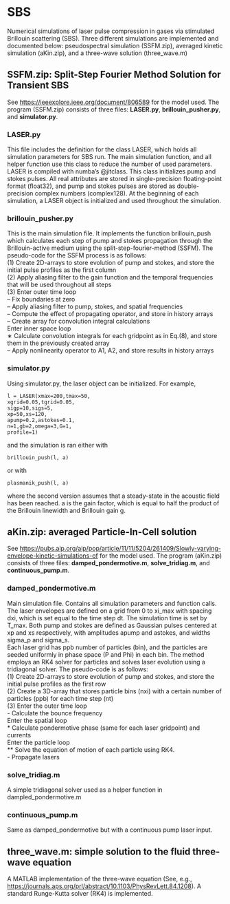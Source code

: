 # SBS
Numerical simulations of laser pulse compression in gases via stimulated Brillouin scattering (SBS). Three different simulations are implemented and documented below: pseudospectral simulation (SSFM.zip), averaged kinetic simulation (aKin.zip), and a three-wave solution (three_wave.m)
## SSFM.zip: Split-Step Fourier Method Solution for Transient SBS
See https://ieeexplore.ieee.org/document/806589 for the model used. The program (SSFM.zip) consists of three files: **LASER.py**, **brillouin_pusher.py**, and **simulator.py**.
### LASER.py
This file includes the definition for the class LASER, which holds all simulation parameters for SBS run. The main simulation function, and all helper function use this class to reduce the number of used parameters. LASER is compiled with numba’s @jitclass. This class initializes pump and stokes pulses. All real attributes are stored in single-precision floating-point format (float32), and pump and stokes pulses are stored as double-precision complex numbers (complex128). At the beginning of each simulation, a LASER object is initialized and used throughout the simulation.
### brillouin_pusher.py
This is the main simulation file. It implements the function brillouin_push which calculates each step of pump and stokes propagation through the Brillouin-active medium using the split-step-fourier-method (SSFM). The pseudo-code for the SSFM process is as follows:<br />
(1) Create 2D-arrays to store evolution of pump and stokes, and store the initial pulse profiles as the first column<br />
(2) Apply aliasing filter to the gain function and the temporal frequencies that will be used throughout all steps<br />
(3) Enter outer time loop<br />
    – Fix boundaries at zero<br />
    – Apply aliasing filter to pump, stokes, and spatial frequencies<br />
    – Compute the effect of propagating operator, and store in history arrays<br />
    – Create array for convolution integral calculations<br />
      Enter inner space loop<br />
        ∗ Calculate convolution integrals for each gridpoint as in Eq.(8), and store them in the previously created array<br />
    – Apply nonlinearity operator to A1, A2, and store results in history arrays<br />
### simulator.py
Using simulator.py, the laser object can be initialized. For example,
```
l = LASER(xmax=200,tmax=50,
xgrid=0.05,tgrid=0.05,
sigp=10,sigs=5,
xp=50,xs=120,
apump=0.2,astokes=0.1,
n=1,gb=2,omega=3,G=1,
profile=1)
```
and the simulation is ran either with
```
brillouin_push(l, a)
```
or with
```
plasmanik_push(l, a)
```
where the second version assumes that a steady-state in the acoustic field has been reached. a is the gain factor, which is equal to half the product of the Brillouin linewidth and Brillouin gain g.
## aKin.zip: averaged Particle-In-Cell solution
See https://pubs.aip.org/aip/pop/article/11/11/5204/261409/Slowly-varying-envelope-kinetic-simulations-of for the model used. The program (aKin.zip) consists of three files: **damped_pondermotive.m**, **solve_tridiag.m**, and **continuous_pump.m**.
### damped_pondermotive.m
Main simulation file. Contains all simulation parameters and function calls. The laser envelopes are defined on a grid from 0 to xi_max with spacing dxi, which is set equal to the time step dt. The simulation time is set by T_max. Both pump and stokes are defined as Gaussian pulses centered at xp and xs respectively, with amplitudes apump and astokes, and widths sigma_p and sigma_s.<br />
Each laser grid has ppb number of particles (bin), and the particles are seeded uniformly in phase space (P and Phi) in each bin.
The method employs an RK4 solver for particles and solves laser evolution using a tridiagonal solver. The pseudo-code is as follows:<br />
(1) Create 2D-arrays to store evolution of pump and stokes, and store the initial pulse profiles as the first row<br />
(2) Create a 3D-array that stores particle bins (nxi) with a certain number of particles (ppb) for each time step (nt)<br />
(3) Enter the outer time loop<br />
    - Calculate the bounce frequency<br />
      Enter the spatial loop<br />
    * Calculate pondermotive phase (same for each laser gridpoint) and currents<br />
      Enter the particle loop<br />
      ** Solve the equation of motion of each particle using RK4.<br />
    - Propagate lasers<br />
### solve_tridiag.m
A simple tridiagonal solver used as a helper function in dampled_pondermotive.m
### continuous_pump.m
Same as damped_pondermotive but with a continuous pump laser input.
## three_wave.m: simple solution to the fluid three-wave equation
A MATLAB implementation of the three-wave equation (See, e.g., https://journals.aps.org/prl/abstract/10.1103/PhysRevLett.84.1208). A standard Runge-Kutta solver (RK4) is implemented.

